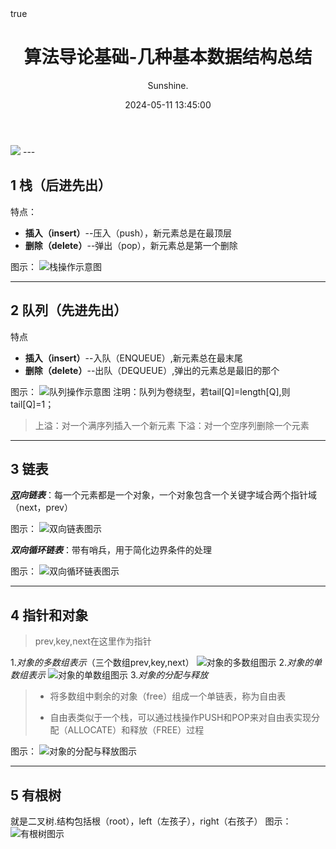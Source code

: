 ﻿---
title: 算法导论基础-几种基本数据结构总结
author: Sunshine.
date: 2024-05-11 13:45:00
math: true
categories:
    - [算法]
---
<img src="https://api.vvhan.com/api/ipCard?tip=Hello 帅哥or美女">
---

##  1 栈（后进先出）
特点：
- **插入（insert）**--压入（push），新元素总是在最顶层
- **删除（delete）**--弹出（pop），新元素总是第一个删除

图示：
![栈操作示意图](https://img.api.aa1.cn/2024/05/11/eb4f33022591e.png)

---
## 2 队列（先进先出）
特点
- **插入（insert）**--入队（ENQUEUE）,新元素总在最末尾
- **删除（delete）**--出队（DEQUEUE）,弹出的元素总是最旧的那个

图示：
![队列操作示意图](https://img.api.aa1.cn/2024/05/11/7417aab6f86c9.png)
注明：队列为卷绕型，若tail[Q]=length[Q],则tail[Q]=1；

>上溢：对一个满序列插入一个新元素
>下溢：对一个空序列删除一个元素
---
## 3 链表
***[双](https://cloud.tencent.com/developer/article/2120203)向链表***：每一个元素都是一个对象，一个对象包含一个关键字域合两个指针域（next，prev）

图示：
![双向链表图示](https://img.api.aa1.cn/2024/05/11/ac6330920819c.png)

***双向循环链表***：带有哨兵，用于简化边界条件的处理

图示：
![双向循环链表图示](https://img.api.aa1.cn/2024/05/11/97fa28fafa352.png)

---
## 4 指针和对象
>prev,key,next在这里作为指针

1.*对象的多数组表示*（三个数组prev,key,next）
![对象的多数组图示](https://img.api.aa1.cn/2024/05/11/384d903e0f39e.png)
2.*对象的单数组表示*
![对象的单数组图示](https://img.api.aa1.cn/2024/05/11/ac932f2023b49.png)
3.*对象的分配与释放*
>- 将多数组中剩余的对象（free）组成一个单链表，称为自由表
>
>- 自由表类似于一个栈，可以通过栈操作PUSH和POP来对自由表实现分配（ALLOCATE）和释放（FREE）过程

图示：
![对象的分配与释放图示](https://img.api.aa1.cn/2024/05/11/9e4509951d31e.png)

---
## 5 有根树
就是二叉树.结构包括根（root），left（左孩子），right（右孩子）
图示：
![有根树图示](https://img.api.aa1.cn/2024/05/11/e243890caea7b.png)






